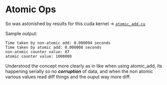 # Atomic Ops

So was astonished by results for this cuda kernel -> [`atomic_add.cu`](./atomic_add.cu)

Sample output:
```
Time taken by non-atomic add: 0.000094 seconds
Time taken by atomic add: 0.000008 seconds
non-atomic counter value: 87
atomic counter value: 1000000
```

Understood the concept more clearly as in like when using atomic_add, its happening serially so no <i>**corruption**</i> of data, and when the non atomic various values read diff things and the ouput way more diff. 